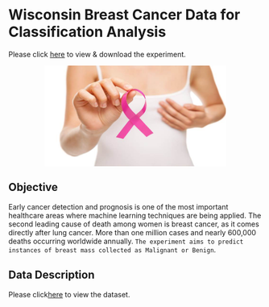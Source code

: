 # Wisconsin Breast Cancer Data for Classification Analysis


Please click [here](https://gallery.azure.ai/Experiment/Breast-Cancer-2) to view & download the experiment.


<p align="center">
  <img src="Breast_Cancer_Images/breast-cancer-thinkstock-759.jpg",alt="neofetch" align="middle" height="200px">
  </p>





## Objective
Early cancer detection and prognosis is one of the most important healthcare areas where machine learning techniques are being applied.
The second leading cause of death among women is breast cancer, as it comes directly after lung cancer. More than one million cases and nearly 600,000 deaths occurring worldwide annually.
`The experiment aims to predict instances of breast mass collected as Malignant or Benign`.

## Data Description
Please click[here](Dataset/BreastCancer.csv) to view the dataset. 


